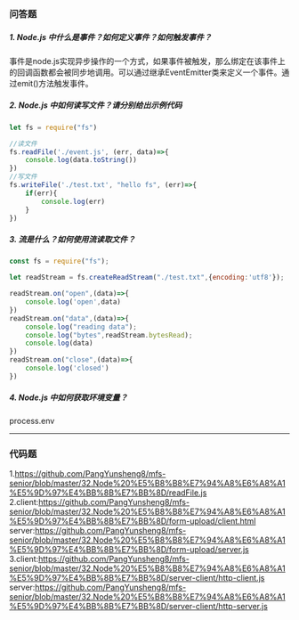 ### 问答题
##### 1. Node.js 中什么是事件？如何定义事件？如何触发事件？
事件是node.js实现异步操作的一个方式，如果事件被触发，那么绑定在该事件上的回调函数都会被同步地调用。可以通过继承EventEmitter类来定义一个事件。通过emit()方法触发事件。
##### 2. Node.js 中如何读写文件？请分别给出示例代码
```javascript
let fs = require("fs")

//读文件
fs.readFile('./event.js', (err, data)=>{
    console.log(data.toString())
})
//写文件
fs.writeFile('./test.txt', "hello fs", (err)=>{
    if(err){
        console.log(err)
    }
})
```
##### 3. 流是什么？如何使用流读取文件？
```javascript
const fs = require("fs");

let readStream = fs.createReadStream("./test.txt",{encoding:'utf8'});

readStream.on("open",(data)=>{
    console.log('open',data)
})
readStream.on("data",(data)=>{
    console.log("reading data");
    console.log("bytes",readStream.bytesRead);
    console.log(data)
})
readStream.on("close",(data)=>{
    console.log('closed')
})
```
##### 4. Node.js 中如何获取环境变量？
process.env

---
### 代码题
1.https://github.com/PangYunsheng8/mfs-senior/blob/master/32.Node%20%E5%B8%B8%E7%94%A8%E6%A8%A1%E5%9D%97%E4%BB%8B%E7%BB%8D/readFile.js
2.client:https://github.com/PangYunsheng8/mfs-senior/blob/master/32.Node%20%E5%B8%B8%E7%94%A8%E6%A8%A1%E5%9D%97%E4%BB%8B%E7%BB%8D/form-upload/client.html
server:https://github.com/PangYunsheng8/mfs-senior/blob/master/32.Node%20%E5%B8%B8%E7%94%A8%E6%A8%A1%E5%9D%97%E4%BB%8B%E7%BB%8D/form-upload/server.js
3.client:https://github.com/PangYunsheng8/mfs-senior/blob/master/32.Node%20%E5%B8%B8%E7%94%A8%E6%A8%A1%E5%9D%97%E4%BB%8B%E7%BB%8D/server-client/http-client.js
server:https://github.com/PangYunsheng8/mfs-senior/blob/master/32.Node%20%E5%B8%B8%E7%94%A8%E6%A8%A1%E5%9D%97%E4%BB%8B%E7%BB%8D/server-client/http-server.js
